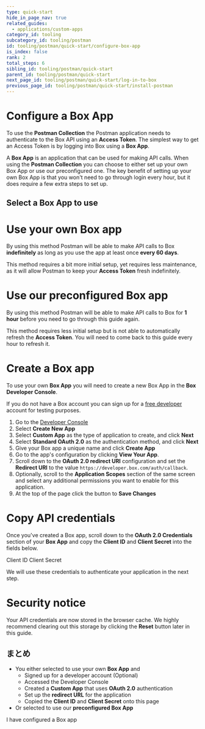 ```yaml
---
type: quick-start
hide_in_page_nav: true
related_guides:
  - applications/custom-apps
category_id: tooling
subcategory_id: tooling/postman
id: tooling/postman/quick-start/configure-box-app
is_index: false
rank: 2
total_steps: 6
sibling_id: tooling/postman/quick-start
parent_id: tooling/postman/quick-start
next_page_id: tooling/postman/quick-start/log-in-to-box
previous_page_id: tooling/postman/quick-start/install-postman
---
```

<!-- alex disable postman-postwoman -->

# Configure a Box App

To use the **Postman Collection** the Postman application needs to authenticate
to the Box API using an **Access Token**. The simplest way to get an Access
Token is by logging into Box using a **Box App**.

A **Box App** is an application that can be used for making API calls. When
using the **Postman Collection** you can choose to either set up your own Box
App or use our preconfigured one. The key benefit of setting up your own Box App
is that you won't need to go through login every hour, but it does require a few
extra steps to set up.

## Select a Box App to use

<Grid columns="2">

<Choose option="postman.app_type" value="use_own" color="blue">

# Use your own Box app

By using this method Postman will be
able to make API calls to Box **indefinitely**
as long as you use the app at least once
**every 60 days**.

This method requires a bit more initial setup, yet
requires less maintenance, as it will allow Postman
to keep your **Access Token** fresh indefinitely.

</Choose>

<Choose option="postman.app_type" value="use_box" color="red">

# Use our preconfigured Box app

By using this method Postman will be
able to make API calls to Box for **1 hour**
before you need to go through this guide again.

This method requires less initial setup but is not able
to automatically refresh the **Access Token**. You will
need to come back to this guide every hour to refresh it.

</Choose>

</Grid>

<Choice option="postman.app_type" value="use_own" color="blue">

# Create a Box app

To use your own **Box App** you will need to create a
new Box App in the **Box Developer Console**.

If you do not have a Box account you can sign up for a [free
developer][signup] account for testing purposes.

1. Go to the [Developer Console][devconsole]
2. Select **Create New App**
3. Select **Custom App** as the type of application to create, and click **Next**
4. Select **Standard OAuth 2.0** as the authentication method, and click
   **Next**
5. Give your Box app a unique name and click **Create App**
6. Go to the app's configuration by clicking **View Your App**.
7. Scroll down to the **OAuth 2.0 redirect URI** configuration and set the
   **Redirect URI** to the value `https://developer.box.com/auth/callback`.
8. Optionally, scroll to the **Application Scopes** section of the same screen
   and select any additional permissions you want to enable for this application.
9. At the top of the page click the button to **Save Changes**

</Choice>

<Choice option="postman.app_type" value="use_own" color="blue">

# Copy API credentials

Once you've created a Box app, scroll down to the **OAuth 2.0 Credentials**
section of your **Box App** and copy the **Client ID** and **Client Secret** into
the fields below.

<Store id="postman_credentials.client_id" placeholder="zECq2EkYBjZ..." pattern="\w{32}">
Client ID

</Store>

<Store id="postman_credentials.client_secret" placeholder="913td9hr6jo..." pattern="\w{32}">
Client Secret

</Store>

We will use these credentials to authenticate your application in the next step.

</Choice>

<Choice option="postman.app_type" value="use_own" color="none">

<Message danger>

# Security notice

Your API credentials are now stored in the browser cache. We highly
recommend clearing out this storage by clicking the **Reset** button later in
this guide.

</Message>

</Choice>

<Choice option="postman.app_type" value="use_box,use_own" color="none">

## まとめ

* You either selected to use your own **Box App** and
  * Signed up for a developer account (Optional)
  * Accessed the Developer Console
  * Created a **Custom App** that uses **OAuth 2.0** authentication
  * Set up the **redirect URL** for the application
  * Copied the **Client ID** and **Client Secret** onto this page
* Or selected to use our **preconfigured Box App**

</Choice>

<Observe option="postman.app_type" value="use_box,use_own">
<Next>

I have configured a Box app

</Next>

</Observe>

[devconsole]: https://account.box.com/developers/services

[signup]: https://account.box.com/signup/n/developer
